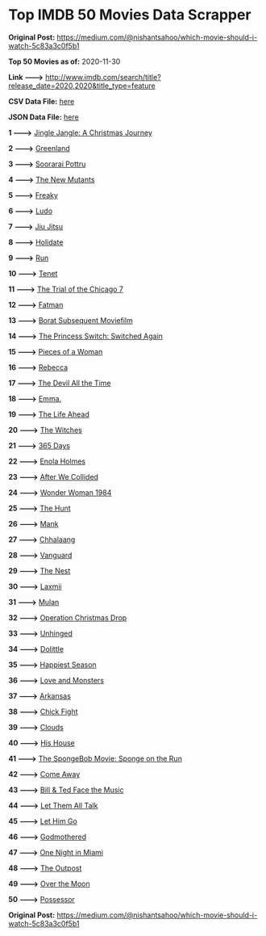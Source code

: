 # Top IMDB 50 Movies Data Scrapper

**Original Post:** https://medium.com/@nishantsahoo/which-movie-should-i-watch-5c83a3c0f5b1

**Top 50 Movies as of:** 2020-11-30

**Link --->** http://www.imdb.com/search/title?release_date=2020,2020&title_type=feature

**CSV Data File:** [here](/Data/data.csv)

**JSON Data File:** [here](/Data/data.json)

**1 --->** [Jingle Jangle: A Christmas Journey](https://www.imdb.com/title/tt7736496/?ref_=adv_li_tt)

**2 --->** [Greenland](https://www.imdb.com/title/tt7737786/?ref_=adv_li_tt)

**3 --->** [Soorarai Pottru](https://www.imdb.com/title/tt10189514/?ref_=adv_li_tt)

**4 --->** [The New Mutants](https://www.imdb.com/title/tt4682266/?ref_=adv_li_tt)

**5 --->** [Freaky](https://www.imdb.com/title/tt10919380/?ref_=adv_li_tt)

**6 --->** [Ludo](https://www.imdb.com/title/tt7212754/?ref_=adv_li_tt)

**7 --->** [Jiu Jitsu](https://www.imdb.com/title/tt9624766/?ref_=adv_li_tt)

**8 --->** [Holidate](https://www.imdb.com/title/tt9866072/?ref_=adv_li_tt)

**9 --->** [Run](https://www.imdb.com/title/tt8633478/?ref_=adv_li_tt)

**10 --->** [Tenet](https://www.imdb.com/title/tt6723592/?ref_=adv_li_tt)

**11 --->** [The Trial of the Chicago 7](https://www.imdb.com/title/tt1070874/?ref_=adv_li_tt)

**12 --->** [Fatman](https://www.imdb.com/title/tt10310140/?ref_=adv_li_tt)

**13 --->** [Borat Subsequent Moviefilm](https://www.imdb.com/title/tt13143964/?ref_=adv_li_tt)

**14 --->** [The Princess Switch: Switched Again](https://www.imdb.com/title/tt11199410/?ref_=adv_li_tt)

**15 --->** [Pieces of a Woman](https://www.imdb.com/title/tt11161474/?ref_=adv_li_tt)

**16 --->** [Rebecca](https://www.imdb.com/title/tt2235695/?ref_=adv_li_tt)

**17 --->** [The Devil All the Time](https://www.imdb.com/title/tt7395114/?ref_=adv_li_tt)

**18 --->** [Emma.](https://www.imdb.com/title/tt9214832/?ref_=adv_li_tt)

**19 --->** [The Life Ahead](https://www.imdb.com/title/tt10627584/?ref_=adv_li_tt)

**20 --->** [The Witches](https://www.imdb.com/title/tt0805647/?ref_=adv_li_tt)

**21 --->** [365 Days](https://www.imdb.com/title/tt10886166/?ref_=adv_li_tt)

**22 --->** [Enola Holmes](https://www.imdb.com/title/tt7846844/?ref_=adv_li_tt)

**23 --->** [After We Collided](https://www.imdb.com/title/tt10362466/?ref_=adv_li_tt)

**24 --->** [Wonder Woman 1984](https://www.imdb.com/title/tt7126948/?ref_=adv_li_tt)

**25 --->** [The Hunt](https://www.imdb.com/title/tt8244784/?ref_=adv_li_tt)

**26 --->** [Mank](https://www.imdb.com/title/tt10618286/?ref_=adv_li_tt)

**27 --->** [Chhalaang](https://www.imdb.com/title/tt8983164/?ref_=adv_li_tt)

**28 --->** [Vanguard](https://www.imdb.com/title/tt9695722/?ref_=adv_li_tt)

**29 --->** [The Nest](https://www.imdb.com/title/tt8338762/?ref_=adv_li_tt)

**30 --->** [Laxmii](https://www.imdb.com/title/tt10350922/?ref_=adv_li_tt)

**31 --->** [Mulan](https://www.imdb.com/title/tt4566758/?ref_=adv_li_tt)

**32 --->** [Operation Christmas Drop](https://www.imdb.com/title/tt13236566/?ref_=adv_li_tt)

**33 --->** [Unhinged](https://www.imdb.com/title/tt10059518/?ref_=adv_li_tt)

**34 --->** [Dolittle](https://www.imdb.com/title/tt6673612/?ref_=adv_li_tt)

**35 --->** [Happiest Season](https://www.imdb.com/title/tt8522006/?ref_=adv_li_tt)

**36 --->** [Love and Monsters](https://www.imdb.com/title/tt2222042/?ref_=adv_li_tt)

**37 --->** [Arkansas](https://www.imdb.com/title/tt9139586/?ref_=adv_li_tt)

**38 --->** [Chick Fight](https://www.imdb.com/title/tt10944486/?ref_=adv_li_tt)

**39 --->** [Clouds](https://www.imdb.com/title/tt6473066/?ref_=adv_li_tt)

**40 --->** [His House](https://www.imdb.com/title/tt8508734/?ref_=adv_li_tt)

**41 --->** [The SpongeBob Movie: Sponge on the Run](https://www.imdb.com/title/tt4823776/?ref_=adv_li_tt)

**42 --->** [Come Away](https://www.imdb.com/title/tt5714470/?ref_=adv_li_tt)

**43 --->** [Bill & Ted Face the Music](https://www.imdb.com/title/tt1086064/?ref_=adv_li_tt)

**44 --->** [Let Them All Talk](https://www.imdb.com/title/tt10808832/?ref_=adv_li_tt)

**45 --->** [Let Him Go](https://www.imdb.com/title/tt9340860/?ref_=adv_li_tt)

**46 --->** [Godmothered](https://www.imdb.com/title/tt11681250/?ref_=adv_li_tt)

**47 --->** [One Night in Miami](https://www.imdb.com/title/tt10612922/?ref_=adv_li_tt)

**48 --->** [The Outpost](https://www.imdb.com/title/tt3833480/?ref_=adv_li_tt)

**49 --->** [Over the Moon](https://www.imdb.com/title/tt7488208/?ref_=adv_li_tt)

**50 --->** [Possessor](https://www.imdb.com/title/tt5918982/?ref_=adv_li_tt)

**Original Post:** https://medium.com/@nishantsahoo/which-movie-should-i-watch-5c83a3c0f5b1
